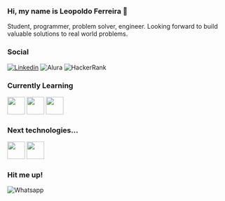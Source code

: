 ### Hi, my name is Leopoldo Ferreira 👋
Student, programmer, problem solver, engineer. Looking forward to build valuable solutions to real world problems. 
<br>
### Social
[![Linkedin](https://img.shields.io/badge/LinkedIn-0077B5?style=for-the-badge&logo=linkedin&logoColor=white)](https://linkedin.com/in/leopoldo-ferreira)
![Alura](https://img.shields.io/badge/-Alura-blue?style=for-the-badge)
![HackerRank](https://img.shields.io/badge/-Hackerrank-2EC866?style=for-the-badge&logo=HackerRank&logoColor=white)

### Currently Learning
<img src="https://cdn.jsdelivr.net/gh/devicons/devicon/icons/html5/html5-original.svg" width="40" height="40"/> <img src="https://cdn.jsdelivr.net/gh/devicons/devicon/icons/css3/css3-original.svg" width="40" height="40"/> <img src="https://cdn.jsdelivr.net/gh/devicons/devicon/icons/javascript/javascript-original.svg" width="40" height="40"/>

### Next technologies...
<img src="https://cdn.jsdelivr.net/gh/devicons/devicon/icons/typescript/typescript-original.svg" width="40" height="40"/> <img src="https://cdn.jsdelivr.net/gh/devicons/devicon/icons/react/react-original-wordmark.svg" width="40" height="40"/>

### Hit me up!
![Whatsapp](https://img.shields.io/badge/WhatsApp-25D366?style=for-the-badge&logo=whatsapp&logoColor=white)
